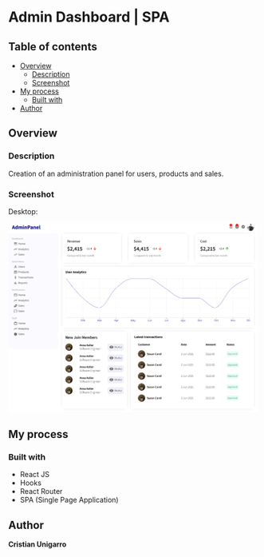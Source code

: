 # Admin Dashboard | SPA

## Table of contents

- [Overview](#overview)
  - [Description](#description)
  - [Screenshot](#screenshot)
- [My process](#my-process)
  - [Built with](#built-with)
- [Author](#author)

## Overview

### Description

Creation of an administration panel for users, products and sales.

### Screenshot

Desktop:

<img src="src/assets/desktop.png" alt="drawing" width="500"/>

## My process

### Built with

- React JS
- Hooks
- React Router
- SPA (Single Page Application)

## Author

**Cristian Unigarro**
